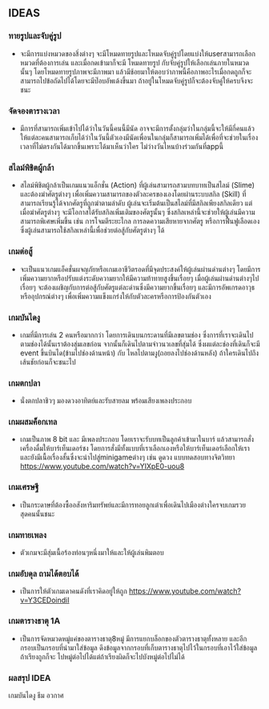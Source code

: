 
## IDEAS
### ทายรูปและจับคู่รูป
* จะมีการแบ่งหมวดของสิ่งต่างๆ จะมีโหมดทายรูปและโหมดจับคู่รูปโดยแบ่งให้userสามารถเลือก หมวดที่ต้องการเล่น และเมื่อกดเข้ามาก็จะมี โหมดทายรูป กับจับคู่รูปให้เลือกเล่นภายในหมวดนั้นๆ โดยโหมดทายรูปภาพจะมีภาพมา
  แล้วมีช้อยมาให้ตอบว่าภาพนี้คือภาพอะไรเมื่อกดถูกก็จะสามารถไปข้อถัดไปได้โดยจะมีป๊อบอัพเด้งขึ้นมา ถ้าอยู่ในโหมดจับคู่รูปก็จะต้องจับคู่ให้ครบจึงจะชนะ
### จัดจองตารางเวลา
* มีการที่สามารถเพิ่มเข้าไปได้ว่าในวันนี้คนนี้มีนัด อาจจะมีการตั้งกลุ่มว่าในกลุ่มนี้จะให้มีกี่คนแล้วให้แต่ละคนสามารถเก็บได้ว่าในวันนี้ตัวเองมีนัดเพื่อนในกลุ่มก็สามารถเพิ่มได้เพื่อที่จะช่วยในเรื่องเวลาที่ไม่ตรงกันได้มากขึ้นเพราะได้มาเห็นว่าใคร
  ไม่ว่างวันไหนบ้างร่วมกันที่appนี้
### สไลม์พิชิตผู้กล้า
* สไลม์พิชิตผู้กล้าเป็นเกมแนวแอ็กชั่น (Action) ที่ผู้เล่นสามารถสวมบทบาทเป็นสไลม์ (Slime) และต้องฆ่าศัตรูต่างๆ เพื่อเพิ่มความสามารถของตัวละครของเองโดยผ่านระบบสกิล (Skill) ที่สามารถเรียนรู้ได้จากศัตรูที่ถูกฆ่าตามลำดับ
ผู้เล่นจะเริ่มต้นเป็นสไลม์ที่มีสกิลเพียงสกิลเดียว แต่เมื่อฆ่าศัตรูต่างๆ จะมีโอกาสได้รับสกิลเพิ่มเติมของศัตรูนั้นๆ ซึ่งสกิลเหล่านี้จะช่วยให้ผู้เล่นมีความสามารถพิเศษเพิ่มขึ้น เช่น การโจมตีระยะไกล การลดความเสียหายจากศัตรู หรือการฟื้นฟูเลือดเอง ซึ่งผู้เล่นสามารถใช้สกิลเหล่านี้เพื่อช่วยต่อสู้กับศัตรูต่างๆ ได้ 

### เกมต่อสู้ 
* จะเป็นแนวเกมแอ็คชั่นผจญภัยหรือเกมเอาชีวิตรอดที่มีจุดประสงค์ให้ผู้เล่นผ่านด่านต่างๆ โดยมีการเพิ่มความยากหรือปรับแต่งระดับความยากให้มีความท้าทายสูงขึ้นเรื่อยๆ เมื่อผู้เล่นผ่านด่านต่างๆไปเรื่อยๆ จะต้องเผชิญกับการต่อสู้กับศัตรูแต่ละด่านซึ่งมีความยากขึ้นเรื่อยๆ และมีการอัพเกรดอาวุธหรืออุปกรณ์ต่างๆ เพื่อเพิ่มความแข็งแกร่งให้กับตัวละครหรือการป้องกันตัวเอง 

### เกมบันไดงู
* เกมที่มีการเล่น 2 คนหรือมากกว่า โดยการเดินบนกระดานที่มีเลขตามช่อง ซึ่งการที่เราจะเดินไปตามช่องได้นั้นเราต้องสุ่มเลขก่อน จากนั้นก็เดินไปตามจำวนวเลขที่สุ่มได้ ซึ่งผแต่ละช่องที่เดินก็จะมี event 
ขึ้นบินได(ข้ามไปช่องด้านหน้า) กับ ไหลไปตามงู(ถอยลงไปช่องด้านหลัง) ถ้าใครเดินไปถึงเส้นชัยก่อนก็จะชนะไป

### เกมตกปลา
* นั่งตกปลาชิวๆ มองดวงอาทิตย์และรับสายลม พร้อมเสียงเพลงประกอบ

### เกมผสมค็อกเทล 
* เกมเป็นภาพ 8 bit และ มีเพลงประกอบ โดยเราจะรับบทเป็นลูกค้าเข้ามาในบาร์ แล้วสามารถสั่งเครื่องดื่มให้บาร์เท็นเดอร์ชง โดยการสั่งมีทั้งแบบที่เราเลือกเองหรือให้บาร์เท็นเดอร์เลือกให้เรา และยังมีเนื้อเรื่องสั้นซึ่งจะนำไปสู่minigameต่างๆ เช่น ดูดวง แบบทดสอบทางจิตวิทยา https://www.youtube.com/watch?v=YIXpE0-uou8 

### เกมเศรษฐี 
* เป็นกระดาษที่ต้องซื้ออสังหาริมทรัพย์และมีการทอยลูกเต๋าเพื่อเดินไปเมืองต่างใครจบเกมรวยสุดคนนั้นชนะ

### เกมทายเพลง
* ตัวเกมจะมีสุ่มเนื้อร้องท่อนๆหนึ่งมาให้และให้ผู้เล่นพิมตอบ

### เกมอับดุล ถามได้ตอบได้
* เป็นการให้ตัวเกมเดาคนดังที่เราคิดอยู่ให้ถูก https://www.youtube.com/watch?v=Y3CEDoindiI
### เกมตารางธาตุ 1A 
* เป็นการจัดหมวดหมู่แค่ของตารางธาตุ8หมู่ มีการแยกบล็อกของตัวตารางธาตุทั้งหลาย และอีกกรอบเป็นกรอบที่นำมาใส่ข้อมูล ดึงข้อมูลจากกรอบที่เก็บตารางธาตุไปไว้ในกรอบที่เอาไว้ใส่ข้อมูลถ้าเรียงถูกก็จะ ไปหมู่ต่อไปได้แต่ถ้าเรียงผิดก็จะไปบังหมู่ต่อไปไม่ได้

### ผลสรุป IDEA
เกมบันไดงู ธีม อวกาศ
